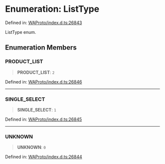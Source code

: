 # Enumeration: ListType

Defined in: [WAProto/index.d.ts:26843](https://github.com/Fokusdotid/bail/blob/dad8cbc7bd41e0c17126095b0fc017b92c3d85cf/WAProto/index.d.ts#L26843)

ListType enum.

## Enumeration Members

### PRODUCT\_LIST

> **PRODUCT\_LIST**: `2`

Defined in: [WAProto/index.d.ts:26846](https://github.com/Fokusdotid/bail/blob/dad8cbc7bd41e0c17126095b0fc017b92c3d85cf/WAProto/index.d.ts#L26846)

***

### SINGLE\_SELECT

> **SINGLE\_SELECT**: `1`

Defined in: [WAProto/index.d.ts:26845](https://github.com/Fokusdotid/bail/blob/dad8cbc7bd41e0c17126095b0fc017b92c3d85cf/WAProto/index.d.ts#L26845)

***

### UNKNOWN

> **UNKNOWN**: `0`

Defined in: [WAProto/index.d.ts:26844](https://github.com/Fokusdotid/bail/blob/dad8cbc7bd41e0c17126095b0fc017b92c3d85cf/WAProto/index.d.ts#L26844)
